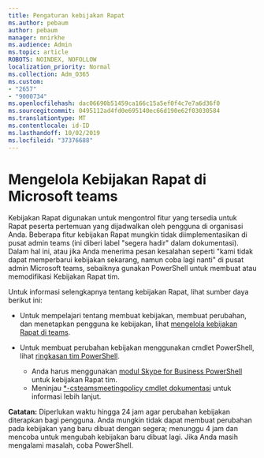 ```yaml
---
title: Pengaturan kebijakan Rapat
ms.author: pebaum
author: pebaum
manager: mnirkhe
ms.audience: Admin
ms.topic: article
ROBOTS: NOINDEX, NOFOLLOW
localization_priority: Normal
ms.collection: Adm_O365
ms.custom:
- "2657"
- "9000734"
ms.openlocfilehash: dac06690b51459ca166c15a5ef0f4c7e7a6d36f0
ms.sourcegitcommit: 0495112ad4fd0e695140ec66d190e62f03030584
ms.translationtype: MT
ms.contentlocale: id-ID
ms.lasthandoff: 10/02/2019
ms.locfileid: "37376688"
---
```

# <a name="manage-meeting-policies-in-microsoft-teams"></a>Mengelola Kebijakan Rapat di Microsoft teams

Kebijakan Rapat digunakan untuk mengontrol fitur yang tersedia untuk Rapat peserta pertemuan yang dijadwalkan oleh pengguna di organisasi Anda. Beberapa fitur kebijakan Rapat mungkin tidak diimplementasikan di pusat admin teams (ini diberi label "segera hadir" dalam dokumentasi). Dalam hal ini, atau jika Anda menerima pesan kesalahan seperti "kami tidak dapat memperbarui kebijakan sekarang, namun coba lagi nanti" di pusat admin Microsoft teams, sebaiknya gunakan PowerShell untuk membuat atau memodifikasi Kebijakan Rapat tim. 

Untuk informasi selengkapnya tentang kebijakan Rapat, lihat sumber daya berikut ini:

- Untuk mempelajari tentang membuat kebijakan, membuat perubahan, dan menetapkan pengguna ke kebijakan, lihat [mengelola kebijakan Rapat di teams](https://docs.microsoft.com/en-us/microsoftteams/meeting-policies-in-teams).

- Untuk membuat perubahan kebijakan menggunakan cmdlet PowerShell, lihat [ringkasan tim PowerShell](https://docs.microsoft.com/microsoftteams/teams-powershell-overview). 
    - Anda harus menggunakan [modul Skype for Business PowerShell](https://www.microsoft.com/download/details.aspx?id=39366) untuk kebijakan Rapat tim. 
    - Meninjau [*-csteamsmeetingpolicy cmdlet dokumentasi](https://docs.microsoft.com/search/?search=CsTeamsMeetingPolicy&view=skype-ps) untuk informasi lebih lanjut.

**Catatan:** Diperlukan waktu hingga 24 jam agar perubahan kebijakan diterapkan bagi pengguna. Anda mungkin tidak dapat membuat perubahan pada kebijakan yang baru dibuat dengan segera; menunggu 4 jam dan mencoba untuk mengubah kebijakan baru dibuat lagi. Jika Anda masih mengalami masalah, coba PowerShell.  